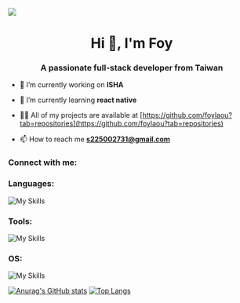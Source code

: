 ![](https://komarev.com/ghpvc/?username=foylaou&style=flat-square)
<h1 align="center">Hi 👋, I'm Foy</h1>
<h3 align="center">A passionate full-stack developer from Taiwan</h3>

- 🔭 I’m currently working on **ISHA**

- 🌱 I’m currently learning **react native**

- 👨‍💻 All of my projects are available at [https://github.com/foylaou?tab=repositories](https://github.com/foylaou?tab=repositories)

- 📫 How to reach me **s225002731@gmail.com**

<h3 align="left">Connect with me:</h3>
<h3 align="left">Languages:</h3>

![My Skills](https://skillicons.dev/icons?i=js,ts,html,css,cs,dart,go,py,cshape)
<h3 align="left">Tools:</h3>

![My Skills](https://skillicons.dev/icons?i=anaconda,pycharm,pytorch,fastapi,flask,opencv,sklearn,tensorflow,cloudflare,discord,docker,dotnet,flutter,gcp,github,jquery,nginx,obsidian,postman,powershell,react,rider,redis,mysql,postgres,react)

<h3 align="left">OS:</h3>

![My Skills](https://skillicons.dev/icons?i=ubuntu,windows,Macos)

[![Anurag's GitHub stats](https://github-readme-stats.vercel.app/api?username=foylaou)](https://github.com/anuraghazra/github-readme-stats)
[![Top Langs](https://github-readme-stats.vercel.app/api/top-langs/?username=foylaou)](https://github.com/anuraghazra/github-readme-stats)
